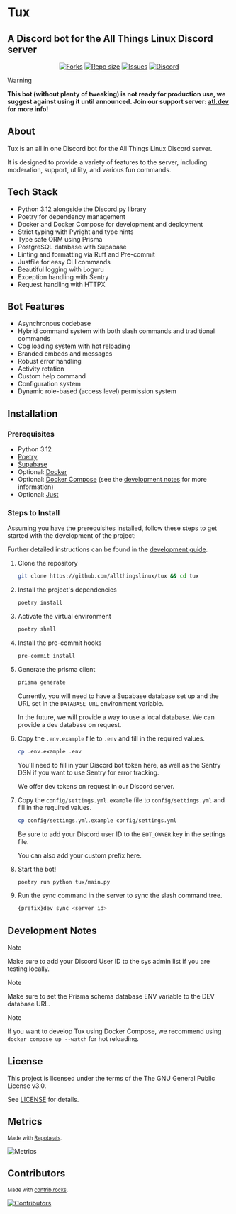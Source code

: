 # Tux

## A Discord bot for the All Things Linux Discord server

<div align="center">
    <p align="center">
        <a href="https://github.com/allthingslinux/tux/forks">
            <img alt="Forks" src="https://img.shields.io/github/commit-activity/m/allthingslinux/tux?style=for-the-badge&logo=git&color=EBA0AC&logoColor=EBA0AC&labelColor=302D41"></a>
        <a href="https://github.com/allthingslinux/tux">
            <img alt="Repo size" src="https://img.shields.io/github/repo-size/allthingslinux/tux?style=for-the-badge&logo=github&color=FAB387&logoColor=FAB387&labelColor=302D41"/></a>
        <a href="https://github.com/allthingslinux/tux/issues">
            <img alt="Issues" src="https://img.shields.io/github/issues/allthingslinux/tux?style=for-the-badge&logo=githubactions&color=F9E2AF&logoColor=F9E2AF&labelColor=302D41"></a>
        <a href="https://discord.gg/linux">
            <img alt="Discord" src="https://img.shields.io/discord/1172245377395728464?style=for-the-badge&logo=discord&color=B4BEFE&logoColor=B4BEFE&labelColor=302D41"></a>
    </p>
</div>

> [!WARNING]
**This bot (without plenty of tweaking) is not ready for production use, we suggest against using it until announced. Join our support server: [atl.dev](https://discord.gg/gpmSjcjQxg) for more info!**

## About

Tux is an all in one Discord bot for the All Things Linux Discord server.

It is designed to provide a variety of features to the server, including moderation, support, utility, and various fun commands.

## Tech Stack

- Python 3.12 alongside the Discord.py library
- Poetry for dependency management
- Docker and Docker Compose for development and deployment
- Strict typing with Pyright and type hints
- Type safe ORM using Prisma
- PostgreSQL database with Supabase
- Linting and formatting via Ruff and Pre-commit
- Justfile for easy CLI commands
- Beautiful logging with Loguru
- Exception handling with Sentry
- Request handling with HTTPX

## Bot Features

- Asynchronous codebase
- Hybrid command system with both slash commands and traditional commands
- Cog loading system with hot reloading
- Branded embeds and messages
- Robust error handling
- Activity rotation
- Custom help command
- Configuration system
- Dynamic role-based (access level) permission system

## Installation

### Prerequisites

- Python 3.12
- [Poetry](https://python-poetry.org/docs/)
- [Supabase](https://supabase.io/)
- Optional: [Docker](https://docs.docker.com/get-docker/)
- Optional: [Docker Compose](https://docs.docker.com/compose/install/) (see the [development notes](#development-notes) for more information)
- Optional: [Just](https://github.com/casey/just/)

### Steps to Install

Assuming you have the prerequisites installed, follow these steps to get started with the development of the project:

Further detailed instructions can be found in the [development guide](docs/development.md).

1. Clone the repository

   ```bash
   git clone https://github.com/allthingslinux/tux && cd tux
   ```

2. Install the project's dependencies

    ```bash
    poetry install
    ```

3. Activate the virtual environment

    ```bash
    poetry shell
    ```

4. Install the pre-commit hooks

    ```bash
    pre-commit install
    ```

5. Generate the prisma client

    ```bash
    prisma generate
    ```

    Currently, you will need to have a Supabase database set up and the URL set in the `DATABASE_URL` environment variable.

    In the future, we will provide a way to use a local database. We can provide a dev database on request.

6. Copy the `.env.example` file to `.env` and fill in the required values.

    ```bash
    cp .env.example .env
    ```

    You'll need to fill in your Discord bot token here, as well as the Sentry DSN if you want to use Sentry for error tracking.

    We offer dev tokens on request in our Discord server.

7. Copy the `config/settings.yml.example` file to `config/settings.yml` and fill in the required values.

    ```bash
    cp config/settings.yml.example config/settings.yml
    ```

    Be sure to add your Discord user ID to the `BOT_OWNER` key in the settings file.

    You can also add your custom prefix here.

8. Start the bot!

    ```bash
    poetry run python tux/main.py
    ```

9. Run the sync command in the server to sync the slash command tree.

   ```bash
   {prefix}dev sync <server id>
   ```

## Development Notes

> [!NOTE]
Make sure to add your Discord User ID to the sys admin list if you are testing locally.

> [!NOTE]
Make sure to set the Prisma schema database ENV variable to the DEV database URL.

> [!NOTE]
If you want to develop Tux using Docker Compose, we recommend using `docker compose up --watch` for hot reloading.

## License

This project is licensed under the terms of the The GNU General Public License v3.0.

See [LICENSE](LICENSE.md) for details.

## Metrics

<sub>Made with [Repobeats](https://repobeats.axiom.co).</sub>

![Metrics](https://repobeats.axiom.co/api/embed/b988ba04401b7c68edf9def00f5132cd2a7f3735.svg)

## Contributors

<sub>Made with [contrib.rocks](https://contrib.rocks).</sub>

[![Contributors](https://contrib.rocks/image?repo=allthingslinux/tux)](https://github.com/allthingslinux/tux/graphs/contributors)
